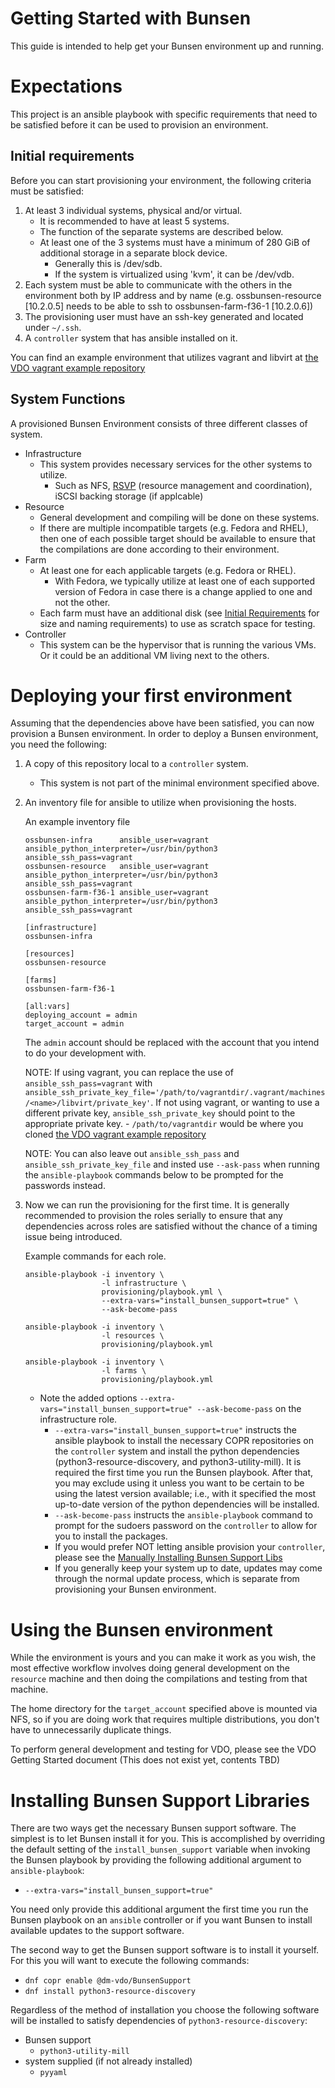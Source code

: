 # Getting Started with Bunsen

This guide is intended to help get your Bunsen environment up and running.

# Expectations

This project is an ansible playbook with specific requirements that need to be satisfied before it can be used to provision an environment.

## Initial requirements

Before you can start provisioning your environment, the following criteria must be satisfied:

1. At least 3 individual systems, physical and/or virtual.
    - It is recommended to have at least 5 systems.
    - The function of the separate systems are described below.
    - At least one of the 3 systems must have a minimum of 280 GiB of additional storage in a separate block device.
        - Generally this is /dev/sdb.
        - If the system is virtualized using 'kvm', it can be /dev/vdb.
2. Each system must be able to communicate with the others in the environment both by IP address and by name (e.g. ossbunsen-resource [10.2.0.5] needs to be able to ssh to ossbunsen-farm-f36-1 [10.2.0.6])
3. The provisioning user must have an ssh-key generated and located under `~/.ssh`.
4. A `controller` system that has ansible installed on it.

You can find an example environment that utilizes vagrant and libvirt at [the VDO vagrant example repository](https://github.com/dm-vdo/vagrant)

## System Functions

A provisioned Bunsen Environment consists of three different classes of system.

- Infrastructure
    - This system provides necessary services for the other systems to utilize.
        - Such as NFS, [RSVP](https://github.com/dm-vdo/permabit-rsvpd) (resource management and coordination), iSCSI backing storage (if applcable)
- Resource
    - General development and compiling will be done on these systems.
    - If there are multiple incompatible targets (e.g. Fedora and RHEL), then one of each possible target should be available to ensure that the compilations are done according to their environment.
- Farm
    - At least one for each applicable targets (e.g. Fedora or RHEL).
        - With Fedora, we typically utilize at least one of each supported version of Fedora in case there is a change applied to one and not the other.
    - Each farm must have an additional disk (see [Initial Requirements](#initial-requirements) for size and naming requirements) to use as scratch space for testing.
- Controller
    - This system can be the hypervisor that is running the various VMs.  Or it could be an additional VM living next to the others.

# Deploying your first environment

Assuming that the dependencies above have been satisfied, you can now provision a Bunsen environment.  In order to deploy a Bunsen environment, you need the following:

1. A copy of this repository local to a `controller` system.
    - This system is not part of the minimal environment specified above.
2. An inventory file for ansible to utilize when provisioning the hosts.

    An example inventory file
    ```
    ossbunsen-infra      ansible_user=vagrant ansible_python_interpreter=/usr/bin/python3 ansible_ssh_pass=vagrant
    ossbunsen-resource   ansible_user=vagrant ansible_python_interpreter=/usr/bin/python3 ansible_ssh_pass=vagrant
    ossbunsen-farm-f36-1 ansible_user=vagrant ansible_python_interpreter=/usr/bin/python3 ansible_ssh_pass=vagrant
    
    [infrastructure]
    ossbunsen-infra
    
    [resources]
    ossbunsen-resource
    
    [farms]
    ossbunsen-farm-f36-1
    
    [all:vars]
    deploying_account = admin
    target_account = admin
    ```

    The `admin` account should be replaced with the account that you intend to do your development with.

    NOTE: If using vagrant, you can replace the use of `ansible_ssh_pass=vagrant` with `ansible_ssh_private_key_file='/path/to/vagrantdir/.vagrant/machines/<name>/libvirt/private_key'`. If not using vagrant, or wanting to use a different private key, `ansible_ssh_private_key` should point to the appropriate private key.
        - `/path/to/vagrantdir` would be where you cloned [the VDO vagrant example repository](https://github.com/dm-vdo/vagrant)

    NOTE: You can also leave out `ansible_ssh_pass` and `ansible_ssh_private_key_file` and insted use `--ask-pass` when running the `ansible-playbook` commands below to be prompted for the passwords instead.

3. Now we can run the provisioning for the first time.  It is generally recommended to provision the roles serially to ensure that any dependencies across roles are satisfied without the chance of a timing issue being introduced.

    Example commands for each role.
    ```
    ansible-playbook -i inventory \
                     -l infrastructure \
                     provisioning/playbook.yml \
                     --extra-vars="install_bunsen_support=true" \
                     --ask-become-pass

    ansible-playbook -i inventory \
                     -l resources \
                     provisioning/playbook.yml

    ansible-playbook -i inventory \
                     -l farms \
                     provisioning/playbook.yml
    ```

    - Note the added options `--extra-vars="install_bunsen_support=true" --ask-become-pass` on the infrastructure role.
        - `--extra-vars="install_bunsen_support=true"` instructs the ansible playbook to install the necessary COPR repositories on the `controller` system and install the python dependencies (python3-resource-discovery, and python3-utility-mill).  It is required the first time you run the Bunsen playbook.  After that, you may exclude using it unless you want to be certain to be using the latest version available; i.e., with it specified the most up-to-date version of the python dependencies will be installed.
        - `--ask-become-pass` instructs the `ansible-playbook` command to prompt for the sudoers password on the `controller` to allow for you to install the packages.
        - If you would prefer NOT letting ansible provision your `controller`, please see the [Manually Installing Bunsen Support Libs](#installing-bunsen-support-libraries)
        - If you generally keep your system up to date, updates may come through the normal update process, which is separate from provisioning your Bunsen environment.
      
# Using the Bunsen environment

While the environment is yours and you can make it work as you wish, the most effective workflow involves doing general development on the `resource` machine and then doing the compilations and testing from that machine.

The home directory for the `target_account` specified above is mounted via NFS, so if you are doing work that requires multiple distributions, you don't have to unnecessarily duplicate things.

To perform general development and testing for VDO, please see the VDO Getting Started document (This does not exist yet, contents TBD)

# Installing Bunsen Support Libraries

There are two ways get the necessary Bunsen support software.  The simplest
is to let Bunsen install it for you.  This is accomplished by overriding the
default setting of the `install_bunsen_support` variable when invoking the
Bunsen playbook by providing the following additional argument to
`ansible-playbook`:
* `--extra-vars="install_bunsen_support=true"`  

You need only provide this additional argument the first time you
run the Bunsen playbook on an `ansible` controller or if you want Bunsen to
install available updates to the support software.

The second way to get the Bunsen support software is to install it yourself.
For this you will want to execute the following commands:
* `dnf copr enable @dm-vdo/BunsenSupport`
* `dnf install python3-resource-discovery`

Regardless of the method of installation you choose the following software will
be installed to satisfy dependencies of `python3-resource-discovery`:
* Bunsen support
  * `python3-utility-mill`
* system supplied (if not already installed)
  * `pyyaml` 